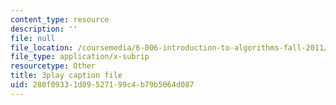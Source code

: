 ```yaml
---
content_type: resource
description: ''
file: null
file_location: /coursemedia/6-006-introduction-to-algorithms-fall-2011/280f09331d09527199c4b79b5064d087_2E7MmKv0Y24.vtt
file_type: application/x-subrip
resourcetype: Other
title: 3play caption file
uid: 280f0933-1d09-5271-99c4-b79b5064d087
---
```

